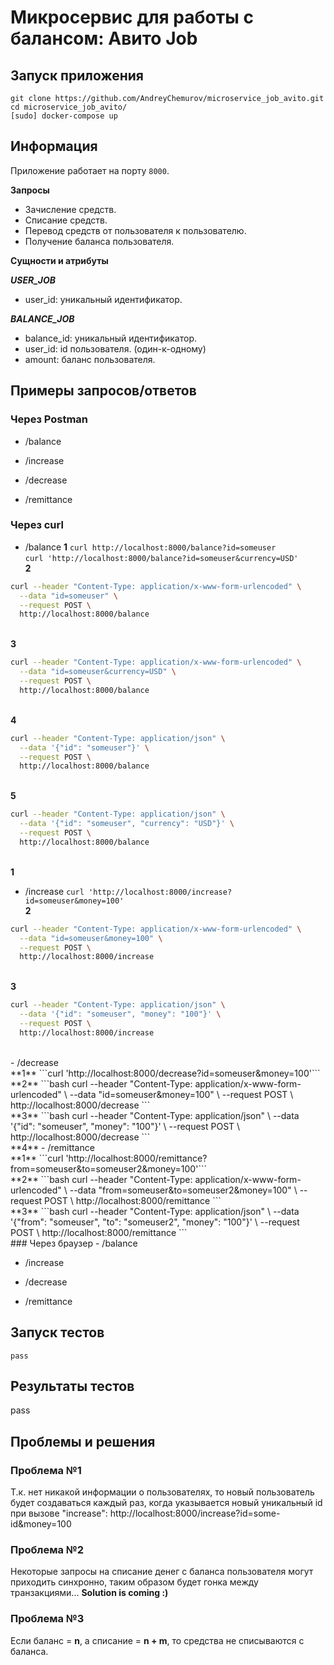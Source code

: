 # Микросервис для работы с балансом: Авито Job

## Запуск приложения
```
git clone https://github.com/AndreyChemurov/microservice_job_avito.git
cd microservice_job_avito/
[sudo] docker-compose up
```

## Информация
Приложение работает на порту ```8000```.

**Запросы** </br>

- Зачисление средств.
- Списание средств.
- Перевод средств от пользователя к пользователю.
- Получение баланса пользователя.

**Сущности и атрибуты** </br>

***USER_JOB*** </br>
- user_id: уникальный идентификатор.

***BALANCE_JOB*** </br>
- balance_id: уникальный идентификатор.
- user_id: id пользователя. (один-к-одному)
- amount: баланс пользователя.

## Примеры запросов/ответов

### Через Postman
- /balance </br>

- /increase </br>

- /decrease </br>

- /remittance </br>

### Через curl
- /balance **1**
```curl http://localhost:8000/balance?id=someuser``` </br>
```curl 'http://localhost:8000/balance?id=someuser&currency=USD'```
</br> **2**
```bash
curl --header "Content-Type: application/x-www-form-urlencoded" \
  --data "id=someuser" \
  --request POST \
  http://localhost:8000/balance
```
</br> **3**
```bash
curl --header "Content-Type: application/x-www-form-urlencoded" \
  --data "id=someuser&currency=USD" \
  --request POST \
  http://localhost:8000/balance
```
</br> **4**
```bash
curl --header "Content-Type: application/json" \
  --data '{"id": "someuser"}' \
  --request POST \
  http://localhost:8000/balance
```
</br> **5**
```bash
curl --header "Content-Type: application/json" \
  --data '{"id": "someuser", "currency": "USD"}' \
  --request POST \
  http://localhost:8000/balance
```
</br> **1**
- /increase
```curl 'http://localhost:8000/increase?id=someuser&money=100'```
</br> **2**
```bash
curl --header "Content-Type: application/x-www-form-urlencoded" \
  --data "id=someuser&money=100" \
  --request POST \
  http://localhost:8000/increase
```
</br> **3**
```bash
curl --header "Content-Type: application/json" \
  --data '{"id": "someuser", "money": "100"}' \
  --request POST \
  http://localhost:8000/increase
```
</br>
- /decrease </br> **1**
```curl 'http://localhost:8000/decrease?id=someuser&money=100'```
</br> **2**
```bash
curl --header "Content-Type: application/x-www-form-urlencoded" \
  --data "id=someuser&money=100" \
  --request POST \
  http://localhost:8000/decrease
```
</br> **3**
```bash
curl --header "Content-Type: application/json" \
  --data '{"id": "someuser", "money": "100"}' \
  --request POST \
  http://localhost:8000/decrease
```
</br> **4**
- /remittance </br> **1**
```curl 'http://localhost:8000/remittance?from=someuser&to=someuser2&money=100'```
</br> **2**
```bash
curl --header "Content-Type: application/x-www-form-urlencoded" \
  --data "from=someuser&to=someuser2&money=100" \
  --request POST \
  http://localhost:8000/remittance
```
</br> **3**
```bash
curl --header "Content-Type: application/json" \
  --data '{"from": "someuser", "to": "someuser2", "money": "100"}' \
  --request POST \
  http://localhost:8000/remittance
```
</br>
### Через браузер
- /balance

- /increase

- /decrease

- /remittance

## Запуск тестов
```
pass
```

## Результаты тестов
pass

## Проблемы и решения
### Проблема №1
Т.к. нет никакой информации о пользователях, то новый пользователь будет создаваться каждый раз, когда указывается новый уникальный id при вызове "increase": http://localhost:8000/increase?id=some-id&money=100 </br>

### Проблема №2
Некоторые запросы на списание денег с баланса пользователя могут приходить синхронно, таким образом будет гонка между транзакциями... **Solution is coming :)**

### Проблема №3
Если баланс = **n**, а списание = **n + m**, то средства не списываются с баланса.
